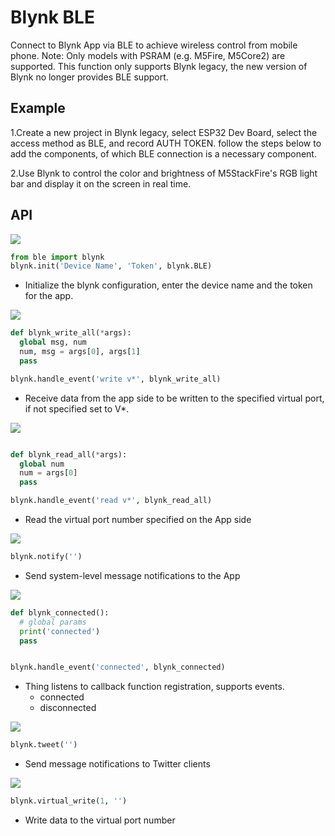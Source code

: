 # Blynk BLE

Connect to Blynk App via BLE to achieve wireless control from mobile phone. Note: Only models with PSRAM (e.g. M5Fire, M5Core2) are supported. This function only supports Blynk legacy, the new version of Blynk no longer provides BLE support.

## Example

1.Create a new project in Blynk legacy, select ESP32 Dev Board, select the access method as BLE, and record AUTH TOKEN. follow the steps below to add the components, of which BLE connection is a necessary component.

2.Use Blynk to control the color and brightness of M5StackFire's RGB light bar and display it on the screen in real time.


## API

<img class="blockly_svg" src="https://m5stack.oss-cn-shenzhen.aliyuncs.com/resource/docs/static/assets/img/uiflow/blockly/advanced/blynk_ble/uiflow_block_blynk_init.svg">

```python
from ble import blynk
blynk.init('Device Name', 'Token', blynk.BLE)
```

- Initialize the blynk configuration, enter the device name and the token for the app.

<img class="blockly_svg" src="https://m5stack.oss-cn-shenzhen.aliyuncs.com/resource/docs/static/assets/img/uiflow/blockly/advanced/blynk_ble/uiflow_block_blynk_event_write.svg">

```python
def blynk_write_all(*args):
  global msg, num
  num, msg = args[0], args[1]
  pass

blynk.handle_event('write v*', blynk_write_all)
```

- Receive data from the app side to be written to the specified virtual port, if not specified set to V*.

<img class="blockly_svg" src="https://m5stack.oss-cn-shenzhen.aliyuncs.com/resource/docs/static/assets/img/uiflow/blockly/advanced/blynk_ble/uiflow_block_blynk_event_read.svg">

```python

def blynk_read_all(*args):
  global num
  num = args[0]
  pass

blynk.handle_event('read v*', blynk_read_all)
```

- Read the virtual port number specified on the App side

<img class="blockly_svg" src="https://m5stack.oss-cn-shenzhen.aliyuncs.com/resource/docs/static/assets/img/uiflow/blockly/advanced/blynk_ble/uiflow_block_blynk_notify.svg">

```python
blynk.notify('')
```

- Send system-level message notifications to the App

<img class="blockly_svg" src="https://m5stack.oss-cn-shenzhen.aliyuncs.com/resource/docs/static/assets/img/uiflow/blockly/advanced/blynk_ble/uiflow_block_blynk_on_event.svg">

```python
def blynk_connected():
  # global params
  print('connected')
  pass


blynk.handle_event('connected', blynk_connected)
```

- Thing listens to callback function registration, supports events.
  - connected
  - disconnected


<img class="blockly_svg" src="https://m5stack.oss-cn-shenzhen.aliyuncs.com/resource/docs/static/assets/img/uiflow/blockly/advanced/blynk_ble/uiflow_block_blynk_tweet.svg">

```python
blynk.tweet('')
```

- Send message notifications to Twitter clients


<img class="blockly_svg" src="https://m5stack.oss-cn-shenzhen.aliyuncs.com/resource/docs/static/assets/img/uiflow/blockly/advanced/blynk_ble/uiflow_block_blynk_virtual_write.svg">

```python
blynk.virtual_write(1, '')
```

- Write data to the virtual port number

